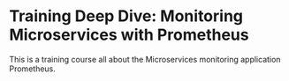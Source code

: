 # Training Deep Dive: Monitoring Microservices with Prometheus

This is a training course all about the Microservices monitoring application Prometheus.
